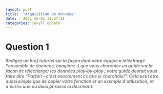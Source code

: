```yaml
---
layout: post
title:  "Acquisition de données"
date:   2021-10-01 11:27:11
categories: jekyll update
---
```


# Question 1

##### <span style="color:grey">Rédigez un bref tutoriel sur la façon dont votre équipe a téléchargé l'ensemble de données. Imaginez :) que vous cherchiez un guide sur la façon de télécharger les données play-by-play ; votre guide devrait vous faire dire "Parfait - c'est exactement ce que je cherchais!". Cela peut être aussi simple que de copier votre fonction et un exemple d'utilisation, et d'écrire une ou deux phrases la décrivant.</span>
